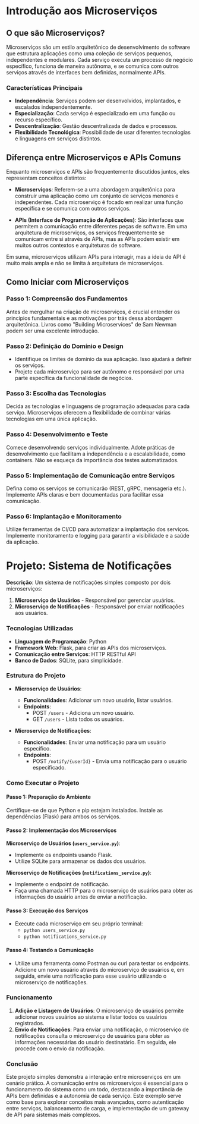 # Introdução aos Microserviços

## O que são Microserviços?

Microserviços são um estilo arquitetônico de desenvolvimento de software que estrutura aplicações como uma coleção de serviços pequenos, independentes e modulares. Cada serviço executa um processo de negócio específico, funciona de maneira autônoma, e se comunica com outros serviços através de interfaces bem definidas, normalmente APIs.

### Características Principais

- **Independência**: Serviços podem ser desenvolvidos, implantados, e escalados independentemente.
- **Especialização**: Cada serviço é especializado em uma função ou recurso específico.
- **Descentralização**: Gestão descentralizada de dados e processos.
- **Flexibilidade Tecnológica**: Possibilidade de usar diferentes tecnologias e linguagens em serviços distintos.

## Diferença entre Microserviços e APIs Comuns

Enquanto microserviços e APIs são frequentemente discutidos juntos, eles representam conceitos distintos:

- **Microserviços**: Referem-se a uma abordagem arquitetônica para construir uma aplicação como um conjunto de serviços menores e independentes. Cada microserviço é focado em realizar uma função específica e se comunica com outros serviços.

- **APIs (Interface de Programação de Aplicações)**: São interfaces que permitem a comunicação entre diferentes peças de software. Em uma arquitetura de microserviços, os serviços frequentemente se comunicam entre si através de APIs, mas as APIs podem existir em muitos outros contextos e arquiteturas de software.

Em suma, microserviços utilizam APIs para interagir, mas a ideia de API é muito mais ampla e não se limita à arquitetura de microserviços.

## Como Iniciar com Microserviços

### Passo 1: Compreensão dos Fundamentos

Antes de mergulhar na criação de microserviços, é crucial entender os princípios fundamentais e as motivações por trás dessa abordagem arquitetônica. Livros como "Building Microservices" de Sam Newman podem ser uma excelente introdução.

### Passo 2: Definição do Domínio e Design

- Identifique os limites de domínio da sua aplicação. Isso ajudará a definir os serviços.
- Projete cada microserviço para ser autônomo e responsável por uma parte específica da funcionalidade de negócios.

### Passo 3: Escolha das Tecnologias

Decida as tecnologias e linguagens de programação adequadas para cada serviço. Microserviços oferecem a flexibilidade de combinar várias tecnologias em uma única aplicação.

### Passo 4: Desenvolvimento e Teste

Comece desenvolvendo serviços individualmente. Adote práticas de desenvolvimento que facilitam a independência e a escalabilidade, como containers. Não se esqueça da importância dos testes automatizados.

### Passo 5: Implementação de Comunicação entre Serviços

Defina como os serviços se comunicarão (REST, gRPC, mensageria etc.). Implemente APIs claras e bem documentadas para facilitar essa comunicação.

### Passo 6: Implantação e Monitoramento

Utilize ferramentas de CI/CD para automatizar a implantação dos serviços. Implemente monitoramento e logging para garantir a visibilidade e a saúde da aplicação.



# Projeto: Sistema de Notificações

**Descrição**: Um sistema de notificações simples composto por dois microserviços:
1. **Microserviço de Usuários** - Responsável por gerenciar usuários.
2. **Microserviço de Notificações** - Responsável por enviar notificações aos usuários.

### Tecnologias Utilizadas

- **Linguagem de Programação**: Python
- **Framework Web**: Flask, para criar as APIs dos microserviços.
- **Comunicação entre Serviços**: HTTP RESTful API
- **Banco de Dados**: SQLite, para simplicidade.

### Estrutura do Projeto

- **Microserviço de Usuários**:
  - **Funcionalidades**: Adicionar um novo usuário, listar usuários.
  - **Endpoints**:
    - POST `/users` - Adiciona um novo usuário.
    - GET `/users` - Lista todos os usuários.

- **Microserviço de Notificações**:
  - **Funcionalidades**: Enviar uma notificação para um usuário específico.
  - **Endpoints**:
    - POST `/notify/{userId}` - Envia uma notificação para o usuário especificado.

### Como Executar o Projeto

#### Passo 1: Preparação do Ambiente

Certifique-se de que Python e pip estejam instalados. Instale as dependências (Flask) para ambos os serviços.

#### Passo 2: Implementação dos Microserviços

**Microserviço de Usuários (`users_service.py`)**:
- Implemente os endpoints usando Flask.
- Utilize SQLite para armazenar os dados dos usuários.

**Microserviço de Notificações (`notifications_service.py`)**:
- Implemente o endpoint de notificação.
- Faça uma chamada HTTP para o microserviço de usuários para obter as informações do usuário antes de enviar a notificação.

#### Passo 3: Execução dos Serviços

- Execute cada microserviço em seu próprio terminal:
  - `python users_service.py`
  - `python notifications_service.py`

#### Passo 4: Testando a Comunicação

- Utilize uma ferramenta como Postman ou curl para testar os endpoints. Adicione um novo usuário através do microserviço de usuários e, em seguida, envie uma notificação para esse usuário utilizando o microserviço de notificações.

### Funcionamento

1. **Adição e Listagem de Usuários**: O microserviço de usuários permite adicionar novos usuários ao sistema e listar todos os usuários registrados.
2. **Envio de Notificações**: Para enviar uma notificação, o microserviço de notificações consulta o microserviço de usuários para obter as informações necessárias do usuário destinatário. Em seguida, ele procede com o envio da notificação.

### Conclusão

Este projeto simples demonstra a interação entre microserviços em um cenário prático. A comunicação entre os microserviços é essencial para o funcionamento do sistema como um todo, destacando a importância de APIs bem definidas e a autonomia de cada serviço. Este exemplo serve como base para explorar conceitos mais avançados, como autenticação entre serviços, balanceamento de carga, e implementação de um gateway de API para sistemas mais complexos.